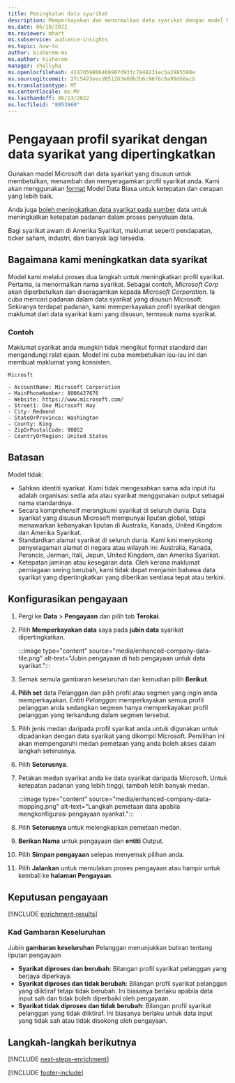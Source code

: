 ```yaml
---
title: Peningkatan data syarikat
description: Memperkayakan dan menormalkan data syarikat dengan model Microsoft.
ms.date: 06/10/2022
ms.reviewer: mhart
ms.subservice: audience-insights
ms.topic: how-to
author: kishorem-ms
ms.author: kishorem
manager: shellyha
ms.openlocfilehash: 4247d59806468907d93fc7848231ec5a2985580e
ms.sourcegitcommit: 27c5473eecd851263e60b2b6c96f6c0a99d68acb
ms.translationtype: MT
ms.contentlocale: ms-MY
ms.lasthandoff: 06/13/2022
ms.locfileid: "8953960"
---
```

# <a name="enrichment-of-company-profiles-with-enhanced-company-data"></a>Pengayaan profil syarikat dengan data syarikat yang dipertingkatkan

Gunakan model Microsoft dan data syarikat yang disusun untuk membetulkan, menambah dan menyeragamkan profil syarikat anda. Kami akan menggunakan [format](/common-data-model/schema/core/applicationcommon/account) Model Data Biasa untuk ketepatan dan cerapan yang lebih baik.

Anda juga [boleh meningkatkan data syarikat pada sumber](data-sources-enrichment.md) data untuk meningkatkan ketepatan padanan dalam proses penyatuan data.

Bagi syarikat awam di Amerika Syarikat, maklumat seperti pendapatan, ticker saham, industri, dan banyak lagi tersedia.  

## <a name="how-we-enhance-company-data"></a>Bagaimana kami meningkatkan data syarikat

Model kami melalui proses dua langkah untuk meningkatkan profil syarikat. Pertama, ia menormalkan nama syarikat. Sebagai contoh, *Microsoft Corp* akan diperbetulkan dan diseragamkan kepada *Microsoft Corporation*. Ia cuba mencari padanan dalam data syarikat yang disusun Microsoft. Sekiranya terdapat padanan, kami memperkayakan profil syarikat dengan maklumat dari data syarikat kami yang disusun, termasuk nama syarikat.

### <a name="example"></a>Contoh

Maklumat syarikat anda mungkin tidak mengikut format standard dan mengandungi ralat ejaan. Model ini cuba membetulkan isu-isu ini dan membuat maklumat yang konsisten.

```Input
Microsft
```

```Output
- AccountName: Microsoft Corporation
- MainPhoneNumber: 8006427676
- Website: https://www.microsoft.com/
- Street1: One Microsoft Way
- City: Redmond
- StateOrProvince: Washington
- County: King
- ZipOrPostalCode: 98052
- CountryOrRegion: United States
```

## <a name="limitations"></a>Batasan

Model tidak:

- Sahkan identiti syarikat. Kami tidak mengesahkan sama ada input itu adalah organisasi sedia ada atau syarikat menggunakan output sebagai nama standardnya.
- Secara komprehensif merangkumi syarikat di seluruh dunia. Data syarikat yang disusun Microsoft mempunyai liputan global, tetapi menawarkan kebanyakan liputan di Australia, Kanada, United Kingdom dan Amerika Syarikat.
- Standardkan alamat syarikat di seluruh dunia. Kami kini menyokong penyeragaman alamat di negara atau wilayah ini: Australia, Kanada, Perancis, Jerman, Itali, Jepun, United Kingdom, dan Amerika Syarikat.
- Ketepatan jaminan atau kesegaran data. Oleh kerana maklumat perniagaan sering berubah, kami tidak dapat menjamin bahawa data syarikat yang dipertingkatkan yang diberikan sentiasa tepat atau terkini.

## <a name="configure-the-enrichment"></a>Konfigurasikan pengayaan

1. Pergi ke **Data** > **Pengayaan** dan pilih tab **Terokai**.

1. Pilih **Memperkayakan data** saya pada **jubin data** syarikat dipertingkatkan.

   :::image type="content" source="media/enhanced-company-data-tile.png" alt-text="Jubin pengayaan di hab pengayaan untuk data syarikat.":::

1. Semak semula gambaran keseluruhan dan kemudian pilih **Berikut**.

1. **Pilih set** data Pelanggan dan pilih profil atau segmen yang ingin anda memperkayakan. Entiti *Pelanggan* memperkayakan semua profil pelanggan anda sedangkan segmen hanya memperkayakan profil pelanggan yang terkandung dalam segmen tersebut.

1. Pilih jenis medan daripada profil syarikat anda untuk digunakan untuk dipadankan dengan data syarikat yang dikompil Microsoft. Pemilihan ini akan mempengaruhi medan pemetaan yang anda boleh akses dalam langkah seterusnya.

1. Pilih **Seterusnya**.

1. Petakan medan syarikat anda ke data syarikat daripada Microsoft. Untuk ketepatan padanan yang lebih tinggi, tambah lebih banyak medan.

    :::image type="content" source="media/enhanced-company-data-mapping.png" alt-text="Langkah pemetaan data apabila mengkonfigurasi pengayaan syarikat.":::

1. Pilih **Seterusnya** untuk melengkapkan pemetaan medan.

1. **Berikan Nama** untuk pengayaan dan **entiti** Output.

1. Pilih **Simpan pengayaan** selepas menyemak pilihan anda.

1. Pilih **Jalankan** untuk memulakan proses pengayaan atau hampir untuk kembali ke **halaman Pengayaan**.

## <a name="enrichment-results"></a>Keputusan pengayaan

[!INCLUDE [enrichment-results](includes/enrichment-results.md)]

### <a name="overview-card"></a>Kad Gambaran Keseluruhan

Jubin **gambaran keseluruhan** Pelanggan menunjukkan butiran tentang liputan pengayaan

- **Syarikat diproses dan berubah**: Bilangan profil syarikat pelanggan yang berjaya diperkaya.
- **Syarikat diproses dan tidak berubah**: Bilangan profil syarikat pelanggan yang diiktiraf tetapi tidak berubah. Ini biasanya berlaku apabila data input sah dan tidak boleh diperbaiki oleh pengayaan.
- **Syarikat tidak diproses dan tidak berubah**: Bilangan profil syarikat pelanggan yang tidak diiktiraf. Ini biasanya berlaku untuk data input yang tidak sah atau tidak disokong oleh pengayaan.

## <a name="next-steps"></a>Langkah-langkah berikutnya

[!INCLUDE [next-steps-enrichment](includes/next-steps-enrichment.md)]

[!INCLUDE [footer-include](includes/footer-banner.md)]
